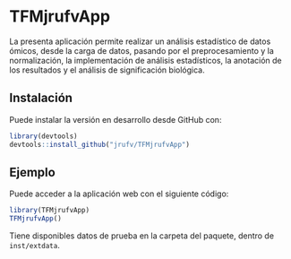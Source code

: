 
<!-- README.md is generated from README.Rmd. Please edit that file -->

# TFMjrufvApp

<!-- badges: start -->
<!-- badges: end -->

La presenta aplicación permite realizar un análisis estadístico de datos
ómicos, desde la carga de datos, pasando por el preprocesamiento y la
normalización, la implementación de análisis estadísticos, la anotación
de los resultados y el análisis de significación biológica.

## Instalación

Puede instalar la versión en desarrollo desde GitHub con:

``` r
library(devtools)
devtools::install_github("jrufv/TFMjrufvApp")
```

## Ejemplo

Puede acceder a la aplicación web con el siguiente código:

``` r
library(TFMjrufvApp)
TFMjrufvApp()
```

Tiene disponibles datos de prueba en la carpeta del paquete, dentro de
`inst/extdata`.

